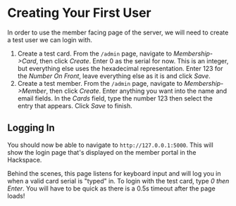 # Creating Your First User

In order to use the member facing page of the server, we will need to create a test user we can login with. 

1. Create a test card. From the `/admin` page, navigate to _Membership->Card_, then click _Create_. Enter 0 as the serial for now. This is an integer, but everything else uses the hexadecimal representation. Enter 123 for the _Number On Front_, leave everything else as it is and click _Save_.
2. Create a test member. From the `/admin` page, navigate to _Membership->Member_, then click _Create_. Enter anything you want into the name and email fields. In the _Cards_ field, type the number 123 then select the entry that appears. Click _Save_ to finish.

## Logging In

You should now be able to navigate to `http://127.0.0.1:5000`. This will show the login page that's displayed on the member portal in the Hackspace.

Behind the scenes, this page listens for keyboard input and will log you in when a valid card serial is "typed" in. To login with the test card, type _0 then Enter_. You will have to be quick as there is a 0.5s timeout after the page loads!